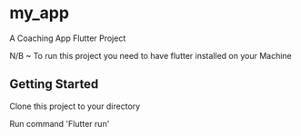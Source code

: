 # my_app

A Coaching App Flutter Project

N/B ~ To run this project you need to have flutter installed on your Machine

## Getting Started

Clone this project to your directory

Run command 'Flutter run'
